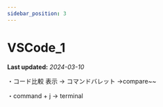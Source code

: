 ```yaml
---
sidebar_position: 3
---
```


# VSCode_1

**Last updated:** _2024-03-10_

・コード比較
表示 → コマンドバレット →compare~~

・command + j -> terminal
